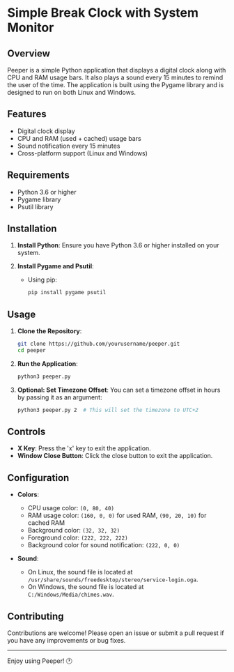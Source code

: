 # Simple Break Clock with System Monitor

## Overview

Peeper is a simple Python application that displays a digital clock along with CPU and RAM usage bars. It also plays a sound every 15 minutes to remind the user of the time. The application is built using the Pygame library and is designed to run on both Linux and Windows.

## Features

- Digital clock display
- CPU and RAM (used + cached) usage bars
- Sound notification every 15 minutes
- Cross-platform support (Linux and Windows)

## Requirements

- Python 3.6 or higher
- Pygame library
- Psutil library

## Installation

1. **Install Python**: Ensure you have Python 3.6 or higher installed on your system.

2. **Install Pygame and Psutil**:
   - Using pip:
     ```sh
     pip install pygame psutil
     ```

## Usage

1. **Clone the Repository**:
   ```sh
   git clone https://github.com/yourusername/peeper.git
   cd peeper
   ```

2. **Run the Application**:
   ```sh
   python3 peeper.py
   ```

3. **Optional: Set Timezone Offset**:
   You can set a timezone offset in hours by passing it as an argument:
   ```sh
   python3 peeper.py 2  # This will set the timezone to UTC+2
   ```

## Controls

- **X Key**: Press the 'x' key to exit the application.
- **Window Close Button**: Click the close button to exit the application.

## Configuration

- **Colors**:
  - CPU usage color: `(0, 80, 40)`
  - RAM usage color: `(160, 0, 0)` for used RAM, `(90, 20, 10)` for cached RAM
  - Background color: `(32, 32, 32)`
  - Foreground color: `(222, 222, 222)`
  - Background color for sound notification: `(222, 0, 0)`

- **Sound**:
  - On Linux, the sound file is located at `/usr/share/sounds/freedesktop/stereo/service-login.oga`.
  - On Windows, the sound file is located at `C:/Windows/Media/chimes.wav`.


## Contributing

Contributions are welcome! Please open an issue or submit a pull request if you have any improvements or bug fixes.


---

Enjoy using Peeper! 🕐